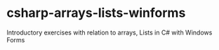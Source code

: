 # csharp-arrays-lists-winforms
 Introductory exercises with relation to arrays, Lists in C# with Windows Forms
